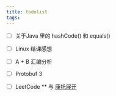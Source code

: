 ```yaml
---
title: todolist
tags:
---
```


-[ ] 关于Java 里的 hashCode() 和 equals()


-[ ] Linux 结课感想


-[ ] A + B 汇编分析


-[ ] Protobuf 3


-[ ] LeetCode ** 与 [康托展开](https://zh.wikipedia.org/zh-hans/%E5%BA%B7%E6%89%98%E5%B1%95%E5%BC%80)

